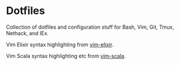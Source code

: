 Dotfiles
========

Collection of dotfiles and configuration stuff for Bash, Vim, Git, Tmux, Nethack, and IEx.

Vim Elixir syntax highlighting from [vim-elixir](https://github.com/elixir-lang/vim-elixir).

Vim Scala syntax highlighting etc from [vim-scala](https://github.com/derekwyatt/vim-scala).
